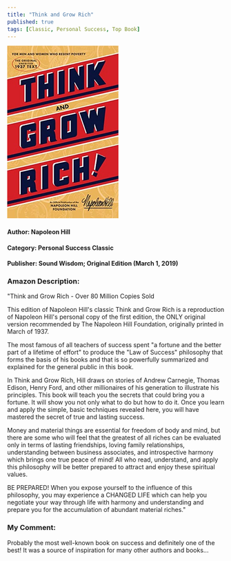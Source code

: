 ```yaml
---
title: "Think and Grow Rich"
published: true
tags: [Classic, Personal Success, Top Book]
---
```


[<img src="/books/assets/thinkandgrowrich_book.jpg">](https://www.amazon.com/Think-Grow-Rich-Publication-Foundation-ebook/dp/B07P896HSJ/ref=sr_1_1?dchild=1&keywords=think+%26+grow+rich+original&qid=1632985183&s=digital-text&sr=1-1)

#### Author: Napoleon Hill
#### Category: Personal Success Classic
#### Publisher: Sound Wisdom; Original Edition (March 1, 2019)

### Amazon Description:

"Think and Grow Rich - Over 80 Million Copies Sold

This edition of Napoleon Hill's classic Think and Grow Rich is a reproduction of Napoleon Hill's personal copy of the first edition, the ONLY original version recommended by The Napoleon Hill Foundation, originally printed in March of 1937.

The most famous of all teachers of success spent "a fortune and the better part of a lifetime of effort" to produce the "Law of Success" philosophy that forms the basis of his books and that is so powerfully summarized and explained for the general public in this book.

In Think and Grow Rich, Hill draws on stories of Andrew Carnegie, Thomas Edison, Henry Ford, and other millionaires of his generation to illustrate his principles. This book will teach you the secrets that could bring you a fortune. It will show you not only what to do but how to do it. Once you learn and apply the simple, basic techniques revealed here, you will have mastered the secret of true and lasting success.

Money and material things are essential for freedom of body and mind, but there are some who will feel that the greatest of all riches can be evaluated only in terms of lasting friendships, loving family relationships, understanding between business associates, and introspective harmony which brings one true peace of mind! All who read, understand, and apply this philosophy will be better prepared to attract and enjoy these spiritual values.

BE PREPARED! When you expose yourself to the influence of this philosophy, you may experience a CHANGED LIFE which can help you negotiate your way through life with harmony and understanding and prepare you for the accumulation of abundant material riches."

### My Comment:

Probably the most well-known book on success and definitely one of the best! It was a source of inspiration for many other authors and books...
